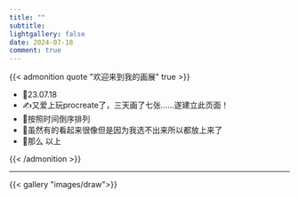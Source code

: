 ```yaml
---
title: ""
subtitle:
lightgallery: false
date: 2024-07-18
comment: true
---
```


{{< admonition quote "欢迎来到我的画展" true >}}

- 📅23.07.18
- ✍️又爱上玩procreate了，三天画了七张……遂建立此页面！
- 🫳按照时间倒序排列
- 🤏虽然有的看起来很像但是因为我选不出来所以都放上来了
- 🤲那么 以上

{{< /admonition >}}

---


{{< gallery "images/draw">}}
